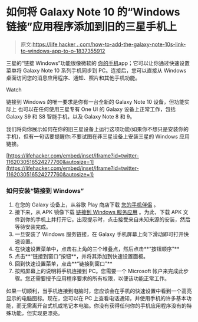 # 如何将 Galaxy Note 10 的“Windows 链接”应用程序添加到旧的三星手机上

> 原文:[https://life hacker . com/how-to-add-the-galaxy-note-10s-link-to-windows-app-to-o-1837355912](https://lifehacker.com/how-to-add-the-galaxy-note-10s-link-to-windows-app-to-o-1837355912)

三星的“链接 Windows”功能很像微软的 [你的手机](https://lifehacker.com/how-to-get-android-notifications-on-your-windows-pc-1836078297)app；它可以让你通过快速设置菜单将 Galaxy Note 10 系列手机同步到 PC。连接后，您可以直接从 Windows 桌面访问您的消息应用程序、通知、照片和其他手机功能。

Watch

链接到 Windows 的唯一要求是你有一台全新的 Galaxy Note 10 设备，但功能实际上 也可以在任何使用三星专有 One UI 的 Galaxy 设备上正常工作，包括 Galaxy S9 和 S8 智能手机，以及 Galaxy Note 8 和 9。

我们将向你展示如何在你的旧三星设备上运行这项功能(如果你不想只是安装你的手机)，但有一句话要提醒你:不要试图在非三星设备上安装三星的 Windows 应用链接。

 [https://lifehacker.com/embed/inset/iframe?id=twitter-1162030516524277760&autosize=1](https://lifehacker.com/embed/inset/iframe?id=twitter-1162030516524277760&autosize=1) 

### 如何安装“链接到 Windows”

1.  在您的 Galaxy 设备上，从谷歌 Play 商店下载 [您的手机伴侣](https://play.google.com/store/apps/details?id=com.microsoft.appmanager&hl=en_IN) 。
2.  接下来，从 APK 镜像下载 [链接到 Windows 服务应用](https://www.apkmirror.com/apk/samsung-electronics-co-ltd/link-to-windows-service/) 。为此，下载 APK 文件到你的手机上并打开它。出现提示时，点击接受来自未知来源的安装，然后等待安装完成。
3.  一旦安装了 Windows 服务链接，在 Galaxy 手机屏幕上向下滑动即可打开快速设置。
4.  在快速设置菜单中，点击右上角的三个堆叠点，然后点击**“按钮顺序”**
5.  点击**“链接到窗口”按钮**，并将其添加到快速设置面板。
6.  回到快速设置菜单，点击**“链接到窗口”**
7.  按照屏幕上的说明将手机连接到 PC。您需要一个 Microsoft 帐户来完成此步骤。您还需要授予应用程序要求的所有权限，以便该功能正常工作。

如果一切顺利，当手机连接到电脑时，您应该会在手机的快速设置中看到一个高亮显示的电脑图标。现在，您可以在 PC 上查看电话通知，并使用手机的许多基本功能，而无需离开台式机或笔记本电脑。你没有获得任何你的手机应用程序没有的特殊功能，但实现更漂亮。